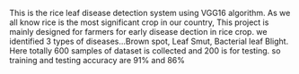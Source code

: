 This is the rice leaf disease detection system using VGG16 algorithm.
As we all know rice is the most significant crop in our country,
This project is mainly designed for farmers for early disease dection in rice crop.
we identified 3 types of diseases...Brown spot, Leaf Smut, Bacterial leaf Blight.
Here totally 600 samples of dataset is collected and 200 is for testing.
so training and testing accuracy are 91% and 86%
